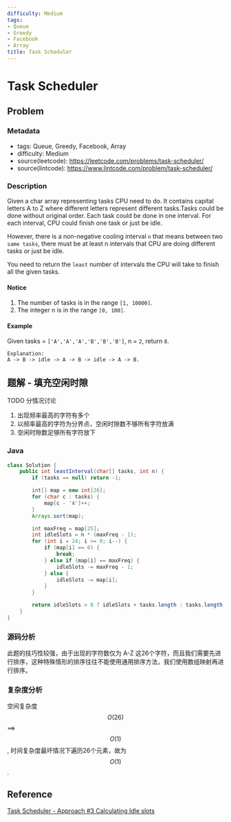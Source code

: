 ```yaml
---
difficulty: Medium
tags:
- Queue
- Greedy
- Facebook
- Array
title: Task Scheduler
---
```


# Task Scheduler

## Problem

### Metadata

- tags: Queue, Greedy, Facebook, Array
- difficulty: Medium
- source(leetcode): <https://leetcode.com/problems/task-scheduler/>
- source(lintcode): <https://www.lintcode.com/problem/task-scheduler/>

### Description

Given a char array representing tasks CPU need to do. It contains capital letters A to Z where different letters represent different tasks.Tasks could be done without original order. Each task could be done in one interval. For each interval, CPU could finish one task or just be idle.

However, there is a non-negative cooling interval `n` that means between two `same tasks`, there must be at least n intervals that CPU are doing different tasks or just be idle.

You need to return the `least` number of intervals the CPU will take to finish all the given tasks.

#### Notice

1. The number of tasks is in the range `[1, 10000]`.
2. The integer n is in the range `[0, 100]`.

#### Example

Given tasks = `['A','A','A','B','B','B']`, n = `2`, return `8`.
```
Explanation: 
A -> B -> idle -> A -> B -> idle -> A -> B.
```

## 题解 - 填充空闲时隙

TODO 分情况讨论

1. 出现频率最高的字符有多个
2. 以频率最高的字符为分界点，空闲时隙数不够所有字符放满
3. 空闲时隙数足够所有字符放下

### Java

```java
class Solution {
    public int leastInterval(char[] tasks, int n) {
        if (tasks == null) return -1;

        int[] map = new int[26];
        for (char c : tasks) {
            map[c - 'A']++;
        }
        Arrays.sort(map);

        int maxFreq = map[25];
        int idleSlots = n * (maxFreq - 1);
        for (int i = 24; i >= 0; i--) {
            if (map[i] == 0) {
                break;
            } else if (map[i] == maxFreq) {
                idleSlots -= maxFreq - 1;
            } else {
                idleSlots -= map[i];
            }
        }

        return idleSlots > 0 ? idleSlots + tasks.length : tasks.length;
    }
}
```

### 源码分析

此题的技巧性较强，由于出现的字符数仅为 A-Z 这26个字符，而且我们需要先进行排序，这种特殊情形的排序往往不能使用通用排序方法，我们使用数组映射再进行排序。

### 复杂度分析

空间复杂度 $$O(26)$$ ==> $$O(1)$$, 时间复杂度最坏情况下遍历26个元素，故为 $$O(1)$$.

## Reference

[Task Scheduler - Approach #3 Calculating Idle slots](https://leetcode.com/problems/task-scheduler/solution/)